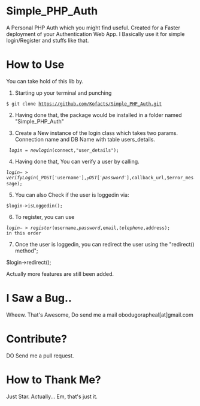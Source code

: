 # Simple_PHP_Auth
A Personal PHP Auth which you might find useful. Created for a Faster deployment of your Authentication Web App. 
I Basically use it for simple login/Register and stuffs like that.

# How to Use

You can take hold of this lib by.

1. Starting up your terminal and punching

<code>$ git clone https://github.com/Kofacts/Simple_PHP_Auth.git </code>


2. Having done that, the package would be installed in a folder named "Simple_PHP_Auth"


3. Create a New instance of the login class which takes two params. Connection name and DB Name with table users_details.

<code> $login = new login($connect,"user_details");</code>

4. Having done that, You can verify a user  by calling.

<code>$login->verifyLogin($_POST['username'],$_POST['password'],$callback_url,$error_message);</code>

5. You can also Check if the user is loggedin via:

<code>$login->isLoggedin();</code>


6. To register, you can use

<code>$login->register($username,$password,$email,$telephone,$address); in this order</code> 

7. Once the user is loggedin, you can redirect the user using the "redirect() method";

</code>$login->redirect(); </code>

Actually more features are still been added.

# I Saw a Bug..
Wheew. That's Awesome, Do send me a mail obodugorapheal[at]gmail.com

# Contribute?
DO Send me a pull request.

# How to Thank Me?
Just Star. Actually... Em, that's just it.




